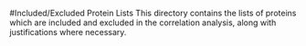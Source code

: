 #Included/Excluded Protein Lists
This directory contains the lists of proteins which are included and excluded in the correlation analysis, along with justifications where necessary.